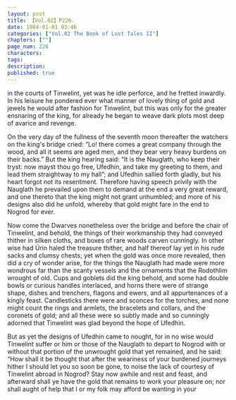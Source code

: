 ```yaml
---
layout: post
title: 【Vol.02】P226.
date: 1984-01-01 03:46
categories: ["Vol.02 The Book of Lost Tales II"]
chapters: [""]
page_num: 226
characters: 
tags: 
description: 
published: true
---
```


<p style="text-indent: 0;">
in the courts of Tinwelint, yet was he idle perforce, and he fretted inwardly. In his leisure he pondered ever what manner of lovely thing of gold and jewels he would after fashion for Tinwelint, but this was only for the greater ensnaring of the king, for already he began to weave dark plots most deep of avarice and revenge.
</p>

On the very day of the fullness of the seventh moon thereafter the watchers on the king's bridge cried: ”Lo! there comes a great company through the wood, and all it seems are aged men, and they bear very heavy burdens on their backs.” But the king hearing said: “It is the Nauglath, who keep their tryst: now mayst thou go free, Ufedhin, and take my greeting to them, and lead them straightway to my hall”; and Ufedhin sallied forth gladly, but his heart forgot not its resentment. Therefore having speech privily with the Nauglath he prevailed upon them to demand at the end a very great reward, and one thereto that the king might not grant unhumbled; and more of his designs also did he unfold, whereby that gold might fare in the end to Nogrod for ever.

Now come the Dwarves nonetheless over the bridge and before the chair of Tinwelint, and behold, the things of their workmanship they had conveyed thither in silken cloths, and boxes of rare woods carven cunningly. In other wise had Úrin haled the treasure thither, and half thereof lay yet in his rude sacks and clumsy chests; yet when the gold was once more revealed, then did a cry of wonder arise, for the things the Nauglath had made were more wondrous far than the scanty vessels and the ornaments that the Rodothlim wrought of old. Cups and goblets did the king behold, and some had double bowls or curious handles interlaced, and horns there were of strange shape, dishes and trenchers, flagons and ewers, and all appurtenances of a kingly feast. Candlesticks there were and sconces for the torches, and none might count the rings and armlets, the bracelets and collars, and the coronets of gold; and all these were so subtly made and so cunningly adorned that Tinwelint was glad beyond the hope of Ufedhin.

But as yet the designs of Ufedhin came to nought, for in no wise would Tinwelint suffer or him or those of the Nauglath to depart to Nogrod with or without that portion of the unwrought gold that yet remained, and he said: “How shall it be thought that after the weariness of your burdened journeys hither I should let you so soon be gone, to noise the lack of courtesy of Tinwelint abroad in Nogrod? Stay now awhile and rest and feast, and afterward shall ye have the gold that remains to work your pleasure on; nor shall aught of help that I or my folk may afford be wanting in your

